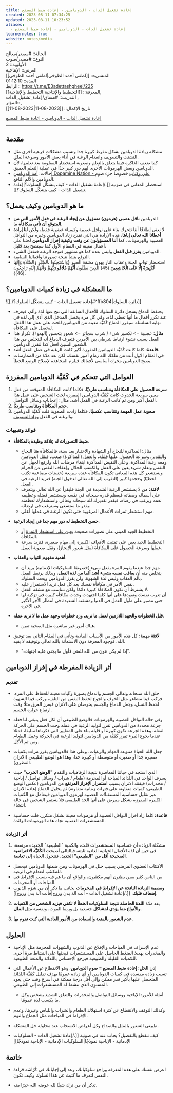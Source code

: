 ```yaml
---
title: إعادة تشغيل الذات - الدوبامين - إعادة ضبط المصنع
created: 2023-08-11 07:34:25
updated: 2023-08-11 10:23:52
aliases:
  - إعادة تشغيل الذات - الدوبامين - إعادة ضبط المصنع
learnernotes: true
website: notes/media
---
```


الحالة:: #مصدر/معالج  
النوع:: #مصدر/صوت  
اﻷولوية:: 2  
الغرض:: الإنتاجية  
المنشيء:: [[لطفي أحمد الطوخي|لطفي أحمد الطوخي]]  
المدة:: 01:12:10  
الرابط:: <https://t.me/E3adettashgheel/225>  
المعرفة:: [[التخطيط واﻹنتاجية|التخطيط واﻹنتاجية]],  
التدريب:: #مساق/إعادة_تشغيل_الذات ,  
المؤثر:: ,  
تاريخ اﻹكمال:: [[2023-08-11|2023-08-11]]

[إعادة تشغيل الذات - الدوبامين - إعادة ضبط المصنع](https://t.me/E3adettashgheel/225)

---

## مقدمة

- مشكلة زيادة الدوبامين بشكل مفرط كبيرة جدا وتسبب مشكلات فرعية أخرى مثل التشتت والتسويف وانعدام الرغبة في أداء بعض الأمور وسرعة الملل.
- كما ضعف الذاكرة فيما يتعلق بالتعلم وصعوبة استحضار المعلومة بعد تعلمها، لأن الدوبامين وبعض الهرمونات الأخرى لهم دور كبير جدًا في عملية التعلم العميق.
- إحالات: [أمة الدوبامين Dopamine Nation - علي وكتاب](https://www.youtube.com/watch?v=YAwrXdEvC4s) خصوصا جزء صوم الدوبامين والألم النافع.
- استحضار المعاني في صوتية [[./إعادة تشغيل الذات - كيف يتشكَّل السلوك؟|إعادة تشغيل الذات - كيف يتشكَّل السلوك؟]].

## ما هو الدوبامين وكيف يعمل؟

- الدوبامين **ناقل عصبي (هرمون) مسؤول عن إيجاد الرغبة في فعل الأمور التي من المتوقع أن تأتي بمكافأة** ما.
- لا نعني إطلاقًا أننا نتحرك بناء على نواقل عصبية وكيمياء عضوية فقط، ولكن **لنا إرادة أعطانا الله تعالى إياها**، هذه الإرادة هي التي تقدح زناد الدوبامين وغيره من النواقل العصبية والهرمونات، كما **أننا المسؤولون عن وقت وكيفية إفراز الدوبامين** لحثنا على أعمال معينة في المقام الأول كما سيتضح بعد قليل.
- الدوبامين **يفرز قبل الفعل** وليس بعده كما هو مشهور فتوجد الرغبة فتفعل الشيء.
- التوقع ينشأ نتيجة تصورتنا وأفعالنا السابقة.
- استحضار ثواب الجنة وعقاب النار يهون مشقة الصبر {وَاسْتَعِينُوا بِالصَّبْرِ وَالصَّلَاةِ وَإِنَّهَا **لَكَبِيرَةٌ إِلَّا عَلَى الْخَاشِعِينَ** (45) الَّذِينَ يَظُنُّونَ **أَنَّهُمْ مُلَاقُو رَبِّهِمْ** وَأَنَّهُمْ إِلَيْهِ رَاجِعُونَ (46)}.

## ما المشكلة في زيادة كميات الدوبامين؟

![[./إعادة تشغيل الذات - كيف يتشكَّل السلوك؟#^ffb804|دائرة السلوك]]

- يحتفظ الدماغ بسجل دائرة السلوك للأفعال السابقة التي نتج عنها لذة وألم، فيعرف عند تكرر أفعال ما أنها تعطي لذة، وفي كل مرة يحصل المدخل الذي أدى إلى لذة في نهاية السلسلة سيفرز الدماغ كَمّيَّة معينة من الدوبامين للحث على عمل هذا الفعل ليحصل على المكافأة.
- **مثال:** عصبية => تكسير شيء / شرب سجائر => شعور بتحسن (الهدوء). تكرار هذا الفعل يسبب نشوء ارتباط شرطي بين الأمرين فتعرف الدماغ أنه للتخلص من هذا الشعور السيئ افعل كذا لتفرز الدوبامين.
- **قاعدة:** كلما كانت كَمّيَّة الدوبامين المفرزة أكبر كانت الرغبة في عمل الفعل أشد.
- في المقام الاول أنت من ملكك الله زمام أمور نفسك، لكن بعد مدّة من الممارسات يصبح الدوبامين محرك أساسي لأفعالك فيلزم المجاهدة لإصلاح الوضع الخطأ.

## العوامل التي تتحكم في كَمّيَّة الدوبامين المفرزة

1. **سرعة الحصول على المكافأة وتتناسب طرديًا**، فكلما كانت المكافأة المتوقعة من فعل معين سريعة الحدوث كانت كَمّيَّة الدوبامين المفرزة لحث الشخص على عمل هذا الفعل أكبر ومن ثم كانت الرغبة في الفعل أشد. مثال: إعجابات وسائل التواصل.
2. **حجم المكافأة ويتناسب طرديًا**.
3. **صعوبة عمل المهمة وتتناسب عكسيًا**، فكلما زادت الصعوبة قلت كَمّيَّة الدوبامين والرغبة في الفعل <u>وزاد التسويف</u>.

### فوائد وتنبيهات

- **ضبط التصورات له عِلاقة وطيدة بالمكافأة**.
  - مثال: المذاكرة للنجاح أو الشهادة والاختبار بعد سنة، فالمكافأة هنا النجاح والتقدير، وسرعة الحصول عليها قليلة، والعمل (المذاكرة) صعب، فيقل الدوبامين ومعه رغبة المذاكرة، وعلى النقيض المذاكرة ابتغاء مرضات الله ولرفع الجهل عن النفس وتعلم شيء يعين على العمل والكسب الحلال وإعفاف النفس عن الحرام ويستشعر كل هذه المعاني تكون المكافأة عنده سريعة (حسنات مضاعفة تكتب لحظيًا) وحجمها كبير (التقرب إلى الله تعالى لدخول الجنة) فتزيد الرغبة في الفعل.
  - **لافتة:** من لا يستشعر الرغبة الشديدة في الجنة فليقرأ عن الله تعالى ويتعرف على أسمائه وصفاته فيعظم قدره سبحانه في نفسه ويستشعر فضله وعظيمه نعمه ويرغب في رضاه، فبقدر تقديرك لله سبحانه وتعالى واستشعارك لعظمته بقدر ما ستسعى وسترغب في ارضائه.
  - مهم استشعار ثمرات الأعمال المرغوبة حتى تكون الرغبة في عملها أعلى.

- **حسن التخطيط له دور مهم جدا في إيجاد الرغبة**.
  - التخطيط الجيد المبني على تصورات صحيحة <u>يعين على استشعار الثمرة</u> أو المكافأة.
  - التخطيط الجيد يعين على تفتيت الأهداف الكبيرة إلى مهام صغيرة، فتزيد سرعة عملها وسرعة الحصول على المكافأة (مثل شعور الإنجاز)، وتقل صعوبة العمل.

- **أهمية مفهوم الثواب والعقاب**.
  - مهم جدا عندما يقوم المرء بفعل سيء (خصوصًا السلوكيات الإدمانية) يريد أن يتخلص منه أن **يعاقب نفسه بشيء أشد ألما من لذة الفعل**، وبذلك يرتبط الفعل بألم العقاب وليس لذة الشهوة، ولن يفرز الدوبامين ويحث السلوك.
  - نفس الأمر في مكافأة نفسك بعد كل فعل تريد الاستمرار عليه.
  - لا يشترط أن تكون المكافأة كبيرة دائمًا ولكن تتناسب مع مشقة الفعل.
  - أن تدرب نفسك وتعودها على أنها كلما اجتهدت وجدت مكافأة كبيرة في تزكية لها حتى تتصبر على طول العمل في الدنيا ومشقته الشديدة في انتظار الأجر اﻷكبر في الآخرة.

- **قلل الخطوات والجهد اللازمين لعمل ما تريد، وزد خطوات وجهد عمل ما لا تريد عمله**.
  - هناك أمور غير مباشرة مثل الصحبة تعين.

- **لافتة مهمة:** كل هذه الأمور من الأسباب المادية وتأتي في المقام الثاني بعد توفيق الله، فوجود المعرفة دون الاستعانة بالله تعالى وتوفيقه لا يفيد.
  - "إذا لم يكن عون من الله للفتى فأول ما يجني عليه اجتهاده".

## أثر الزيادة المفرطة في إفراز الدوبامين

### تقديم

- خلق الله سبحانه وتعالى الجسم والدماغ بصورة وآليات معينة للحفاظ على المرء، فركب فينا مشاعر مثل الخوف والجوع لحفظ النفس من التلف، وركب فينا الشهوة لحفظ النسل، وجعل الدماغ والجسم يحرصان على الاتزان فيفرز العرق مثلًا وقت ارتفاع حرارة الجسم.

- وفي حالة النواقل العصبية والهرمونات فالوضع الطبيعي أن لكل فعل ينبغي لنا فعله جرعة محددة من الدوبامين تفرز لتوليد الرغبة في عمله وحث الجسم على الحركة لفعله، وهذه الجرعة تكون كبيرة أو قليلة بناء على المعايير التي ذكرناها سابقا، فمثلا عندما يجوع المرء تفرز كَمّيَّة من الدوبامين لتوليد الرغبة في الحركة وعمل الطعام ومن ثم الأكل.

- جعل الله الحياة متنوعة المهام والرغبات، وعلى هذا فالدوبامين يفرز مرات بكميات صغيرة جدا أو صغيرة أو متوسطة أو كبيرة جدا، وهذا هو الوضع الطبيعي (الاتزان الفطري).

- الذي استجد في حياتنا المعاصرة نتيجة الرفاهيات والتقدم **"الوضع الخرب"** حيث يسرف الواحد في اللذائذ المباحة أو المحرمة (طعام / شراب / وسائل تواصل / إباحية / مخدرات) فيفقد الاتزان بسبب **استمرار الإفراز المرتفع** من الدوبامين (عكس الوضع الطبيعي: كميات متفاوتة على فترات زمانية متفاوتة) ثم يحاول الدماغ إعادة الاتزان عبر تقليل حساسية المستقبلات العصبية لهرمون الدوبامين فيتعامل مع الكميات الكبيرة المفرزة بشكل مفرض على أنها الحد الطبيعي فلا يستمر الشخص في حالة انتشاء.

- **قاعدة:** كلما زاد افراز النواقل العصبية أو هرمونات معينة بشكل متكرر، قلت حساسية المستشعرات العصبية تجاه هذه الهرمونات الزائدة.

### أثر الزيادة

1. مشكلة الزيادة أن حساسية المستشعرات قلت، والكمية "الطبيعية" الجديدة مرتفعة، في حين أن لذة الأفعال الحياتية العادية ثابتة، فبالتالي أصبحت **الكَمّيَّة الافتراضية الصحيحة أقل من "الطبيعي" الجديد**، فتتحول الحياة إلى **تعاسة**.

- الاكتئاب العضوي المرضي يسبب خلل في الهرمونات ومن ضمنها الدوبامين فيحصل للمكتئب انعدام في الرغبة.
- من الناس كثير ممن يظنون أنهم مكتئبون، والواقع أن ما هم فيه بسبب اﻹفراط في المباحات أو المحرمات.
- **ومصيبة الزيادة الناتجة عن اﻹفراط في المحرمات** بجانب ما ذكر أن من شؤم الذنوب **إضعاف قلبك**، [[./إعادة تشغيل الذات - أنت آلة بدن وروح|فأنت آلة بدن وروح]].

2. بعد مدّة **اللذة الحاصلة نتيجة السلوكيات الخطأ لا تكفي فيزيد الشخص من الكميات والأنواع مما يؤدي لمشاكل** جسدية بل وربما الموت، ونفسية مثل **الملل**.

3. **عدم الشعور بالمتعة والسعادة من اﻷمور العادية التي كنت تقوم بها**.

## الحلول

- عدم الإسراف في المباحات والإقلاع عن الذنوب والشهوات المحرمة مثل الإباحية والمخدرات يهدئ الضغط الحاصل على المستشعرات فيحثها على النشاط مرة أخرى للكميات القليلة والطبيعية فيرجع اﻹحساس باللذائذ والمتعة الطبيعية.

- إذن **الحل: إعادة ضبط المصنع = صوم الدوبامين**، وهو الانقطاع عن الأعمال التي تسبب زيادة مفسدة في كميات الدوبامين أو أي زيادة عمومًا بهدف تقليل كَمّيَّة اللذائذ المتحصل عليها بأكبر قدر ممكن وإلى أقل درجة ممكنة في أسرع وقت حتى يعود المستوى الذي تنشط له المستشعرات إلى الطبيعي.
  - أمثلة للأمور: الإباحية ووسائل التواصل والمخدرات والتعلق الشديد بشخص وكل ما يكسب لذة عمومًا.

- وكذلك التوقف والانقطاع عن كثرة استهلاك الطعام والشراب واللباس وغيرها، وعدم اﻹفراط في المباحات مثل الجماع والنوم.

- طبيعي الشعور بالملل والصداع وكل أعراض الانسحاب عند محاولة حل المشكلة.

- كيف ننقطع بالتفصيل؟ يجاب عنه في صوتية [[./إعادة تشغيل الذات - السلوكيات الإدمانية - الإباحية نموذجًا|السلوكيات الإدمانية - الإباحية نموذجًا]]

## خاتمة

- اعرض نفسك على هذه المعرفة وراجع سلوكياتك، وعد إلى إجاباتك في كُرّاسَة قراءة النفس لتعرف ما كتبت عن هذا السلوك وكيف تكون.

- تذكر أن من ترك شيئًا لله عوضه الله خيرًا منه.
